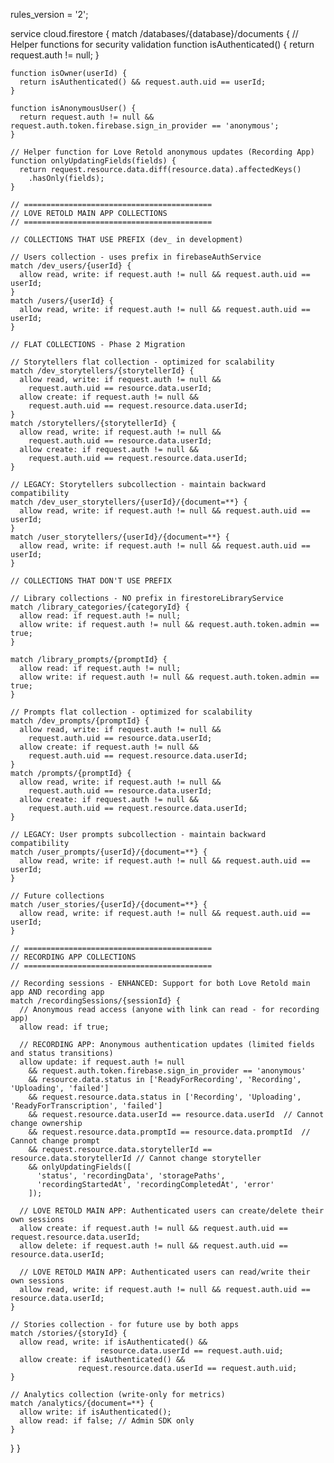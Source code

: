 rules_version = '2';

service cloud.firestore {
  match /databases/{database}/documents {
    // Helper functions for security validation
    function isAuthenticated() {
      return request.auth != null;
    }
    
    function isOwner(userId) {
      return isAuthenticated() && request.auth.uid == userId;
    }
    
    function isAnonymousUser() {
      return request.auth != null && request.auth.token.firebase.sign_in_provider == 'anonymous';
    }
    
    // Helper function for Love Retold anonymous updates (Recording App)
    function onlyUpdatingFields(fields) {
      return request.resource.data.diff(resource.data).affectedKeys()
        .hasOnly(fields);
    }
    
    // ==========================================
    // LOVE RETOLD MAIN APP COLLECTIONS
    // ==========================================
    
    // COLLECTIONS THAT USE PREFIX (dev_ in development)
    
    // Users collection - uses prefix in firebaseAuthService
    match /dev_users/{userId} {
      allow read, write: if request.auth != null && request.auth.uid == userId;
    }
    match /users/{userId} {
      allow read, write: if request.auth != null && request.auth.uid == userId;
    }
    
    // FLAT COLLECTIONS - Phase 2 Migration
    
    // Storytellers flat collection - optimized for scalability
    match /dev_storytellers/{storytellerId} {
      allow read, write: if request.auth != null && 
        request.auth.uid == resource.data.userId;
      allow create: if request.auth != null && 
        request.auth.uid == request.resource.data.userId;
    }
    match /storytellers/{storytellerId} {
      allow read, write: if request.auth != null && 
        request.auth.uid == resource.data.userId;
      allow create: if request.auth != null && 
        request.auth.uid == request.resource.data.userId;
    }
    
    // LEGACY: Storytellers subcollection - maintain backward compatibility
    match /dev_user_storytellers/{userId}/{document=**} {
      allow read, write: if request.auth != null && request.auth.uid == userId;
    }
    match /user_storytellers/{userId}/{document=**} {
      allow read, write: if request.auth != null && request.auth.uid == userId;
    }
    
    // COLLECTIONS THAT DON'T USE PREFIX
    
    // Library collections - NO prefix in firestoreLibraryService
    match /library_categories/{categoryId} {
      allow read: if request.auth != null;
      allow write: if request.auth != null && request.auth.token.admin == true;
    }
    
    match /library_prompts/{promptId} {
      allow read: if request.auth != null;
      allow write: if request.auth != null && request.auth.token.admin == true;
    }
    
    // Prompts flat collection - optimized for scalability  
    match /dev_prompts/{promptId} {
      allow read, write: if request.auth != null && 
        request.auth.uid == resource.data.userId;
      allow create: if request.auth != null && 
        request.auth.uid == request.resource.data.userId;
    }
    match /prompts/{promptId} {
      allow read, write: if request.auth != null && 
        request.auth.uid == resource.data.userId;
      allow create: if request.auth != null && 
        request.auth.uid == request.resource.data.userId;
    }
    
    // LEGACY: User prompts subcollection - maintain backward compatibility
    match /user_prompts/{userId}/{document=**} {
      allow read, write: if request.auth != null && request.auth.uid == userId;
    }
    
    // Future collections
    match /user_stories/{userId}/{document=**} {
      allow read, write: if request.auth != null && request.auth.uid == userId;
    }
    
    // ==========================================
    // RECORDING APP COLLECTIONS  
    // ==========================================
    
    // Recording sessions - ENHANCED: Support for both Love Retold main app AND recording app
    match /recordingSessions/{sessionId} {
      // Anonymous read access (anyone with link can read - for recording app)
      allow read: if true;
      
      // RECORDING APP: Anonymous authentication updates (limited fields and status transitions)
      allow update: if request.auth != null 
        && request.auth.token.firebase.sign_in_provider == 'anonymous'
        && resource.data.status in ['ReadyForRecording', 'Recording', 'Uploading', 'failed']
        && request.resource.data.status in ['Recording', 'Uploading', 'ReadyForTranscription', 'failed']
        && request.resource.data.userId == resource.data.userId  // Cannot change ownership
        && request.resource.data.promptId == resource.data.promptId  // Cannot change prompt
        && request.resource.data.storytellerId == resource.data.storytellerId // Cannot change storyteller
        && onlyUpdatingFields([
          'status', 'recordingData', 'storagePaths', 
          'recordingStartedAt', 'recordingCompletedAt', 'error'
        ]);
      
      // LOVE RETOLD MAIN APP: Authenticated users can create/delete their own sessions
      allow create: if request.auth != null && request.auth.uid == request.resource.data.userId;
      allow delete: if request.auth != null && request.auth.uid == resource.data.userId;
      
      // LOVE RETOLD MAIN APP: Authenticated users can read/write their own sessions
      allow read, write: if request.auth != null && request.auth.uid == resource.data.userId;
    }
    
    // Stories collection - for future use by both apps
    match /stories/{storyId} {
      allow read, write: if isAuthenticated() && 
                        resource.data.userId == request.auth.uid;
      allow create: if isAuthenticated() && 
                   request.resource.data.userId == request.auth.uid;
    }
    
    // Analytics collection (write-only for metrics)
    match /analytics/{document=**} {
      allow write: if isAuthenticated();
      allow read: if false; // Admin SDK only
    }
  }
}